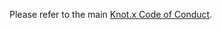 Please refer to the main [Knot.x Code of Conduct](https://github.com/Knotx/knotx/blob/master/CODE_OF_CONDUCT.md).
